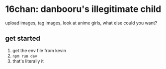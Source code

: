 # 16chan: danbooru's illegitimate child

upload images, tag images, look at anime girls, what else could you want?

## get started

1. get the env file from kevin
2. `npm run dev`
3. that's literally it
